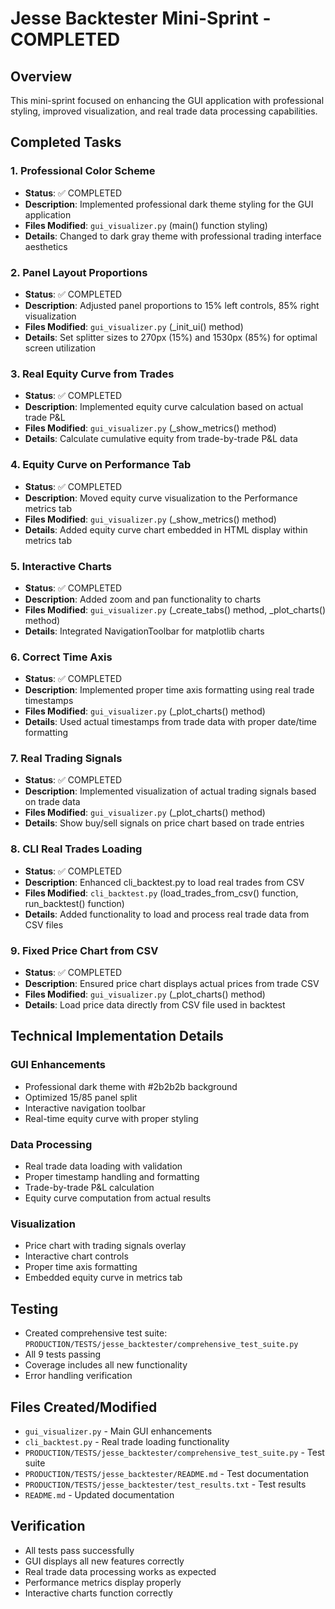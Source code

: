 # Jesse Backtester Mini-Sprint - COMPLETED

## Overview
This mini-sprint focused on enhancing the GUI application with professional styling, improved visualization, and real trade data processing capabilities.

## Completed Tasks

### 1. Professional Color Scheme
- **Status**: ✅ COMPLETED
- **Description**: Implemented professional dark theme styling for the GUI application
- **Files Modified**: `gui_visualizer.py` (main() function styling)
- **Details**: Changed to dark gray theme with professional trading interface aesthetics

### 2. Panel Layout Proportions
- **Status**: ✅ COMPLETED
- **Description**: Adjusted panel proportions to 15% left controls, 85% right visualization
- **Files Modified**: `gui_visualizer.py` (_init_ui() method)
- **Details**: Set splitter sizes to 270px (15%) and 1530px (85%) for optimal screen utilization

### 3. Real Equity Curve from Trades
- **Status**: ✅ COMPLETED
- **Description**: Implemented equity curve calculation based on actual trade P&L
- **Files Modified**: `gui_visualizer.py` (_show_metrics() method)
- **Details**: Calculate cumulative equity from trade-by-trade P&L data

### 4. Equity Curve on Performance Tab
- **Status**: ✅ COMPLETED
- **Description**: Moved equity curve visualization to the Performance metrics tab
- **Files Modified**: `gui_visualizer.py` (_show_metrics() method)
- **Details**: Added equity curve chart embedded in HTML display within metrics tab

### 5. Interactive Charts
- **Status**: ✅ COMPLETED
- **Description**: Added zoom and pan functionality to charts
- **Files Modified**: `gui_visualizer.py` (_create_tabs() method, _plot_charts() method)
- **Details**: Integrated NavigationToolbar for matplotlib charts

### 6. Correct Time Axis
- **Status**: ✅ COMPLETED
- **Description**: Implemented proper time axis formatting using real trade timestamps
- **Files Modified**: `gui_visualizer.py` (_plot_charts() method)
- **Details**: Used actual timestamps from trade data with proper date/time formatting

### 7. Real Trading Signals
- **Status**: ✅ COMPLETED
- **Description**: Implemented visualization of actual trading signals based on trade data
- **Files Modified**: `gui_visualizer.py` (_plot_charts() method)
- **Details**: Show buy/sell signals on price chart based on trade entries

### 8. CLI Real Trades Loading
- **Status**: ✅ COMPLETED
- **Description**: Enhanced cli_backtest.py to load real trades from CSV
- **Files Modified**: `cli_backtest.py` (load_trades_from_csv() function, run_backtest() function)
- **Details**: Added functionality to load and process real trade data from CSV files

### 9. Fixed Price Chart from CSV
- **Status**: ✅ COMPLETED
- **Description**: Ensured price chart displays actual prices from trade CSV
- **Files Modified**: `gui_visualizer.py` (_plot_charts() method)
- **Details**: Load price data directly from CSV file used in backtest

## Technical Implementation Details

### GUI Enhancements
- Professional dark theme with #2b2b2b background
- Optimized 15/85 panel split
- Interactive navigation toolbar
- Real-time equity curve with proper styling

### Data Processing
- Real trade data loading with validation
- Proper timestamp handling and formatting
- Trade-by-trade P&L calculation
- Equity curve computation from actual results

### Visualization
- Price chart with trading signals overlay
- Interactive chart controls
- Proper time axis formatting
- Embedded equity curve in metrics tab

## Testing
- Created comprehensive test suite: `PRODUCTION/TESTS/jesse_backtester/comprehensive_test_suite.py`
- All 9 tests passing
- Coverage includes all new functionality
- Error handling verification

## Files Created/Modified
- `gui_visualizer.py` - Main GUI enhancements
- `cli_backtest.py` - Real trade loading functionality
- `PRODUCTION/TESTS/jesse_backtester/comprehensive_test_suite.py` - Test suite
- `PRODUCTION/TESTS/jesse_backtester/README.md` - Test documentation
- `PRODUCTION/TESTS/jesse_backtester/test_results.txt` - Test results
- `README.md` - Updated documentation

## Verification
- All tests pass successfully
- GUI displays all new features correctly
- Real trade data processing works as expected
- Performance metrics display properly
- Interactive charts function correctly